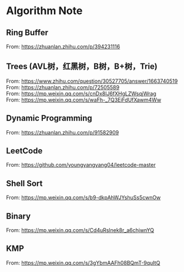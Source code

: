 # Algorithm Note

## **Ring Buffer**

From: https://zhuanlan.zhihu.com/p/394231116

## **Trees (AVL树，红黑树，B树，B+树，Trie)**

From: https://www.zhihu.com/question/30527705/answer/1663740519 <br/>
From: https://zhuanlan.zhihu.com/p/72505589 <br/>
From: https://mp.weixin.qq.com/s/cnDx8lJ6fXHgLZWsqjWrag <br/>
From: https://mp.weixin.qq.com/s/waFh-_7Q3EiFdUfXawm4Ww <br/>

## **Dynamic Programming**

From: https://zhuanlan.zhihu.com/p/91582909

## **LeetCode**
From: https://github.com/youngyangyang04/leetcode-master

## **Shell Sort**

From: https://mp.weixin.qq.com/s/b9-dkpAhWJYshuSs5cwnOw

## **Binary**

From: https://mp.weixin.qq.com/s/Cd4uRslnek8r_a6chjwnYQ

## **KMP**

From: https://mp.weixin.qq.com/s/3gYbmAAFh08BQmT-9quItQ